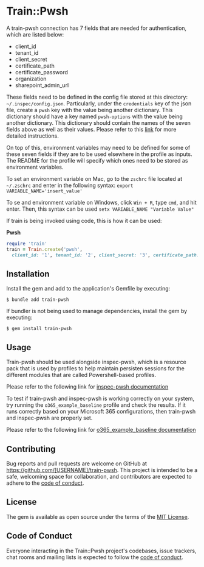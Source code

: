 # Train::Pwsh

A train-pwsh connection has 7 fields that are needed for authentication, which are listed below:
- client_id
- tenant_id
- client_secret
- certificate_path
- certificate_password
- organization
- sharepoint_admin_url

These fields need to be defined in the config file stored at this directory: `~/.inspec/config.json`. Particularly, under the `credentials` key of the json file, create a `pwsh` key with the value being another dictionary. This dictionary should have a key named `pwsh-options` with the value being another dictionary. This dictionary should contain the names of the seven fields above as well as their values. Please refer to this [link](https://origin.inspec.io/docs/reference/config/) for more detailed instructions.

On top of this, environment variables may need to be defined for some of these seven fields if they are to be used elsewhere in the profile as inputs. The README for the profile will specify which ones need to be stored as environment variables. 

To set an environment variable on Mac, go to the `zschrc` file located at `~/.zschrc` and enter in the following syntax: `export VARIABLE_NAME='insert_value'`

To se and environment variable on Windows, click `Win + R`, type `cmd`, and hit enter. Then, this syntax can be used `setx VARIABLE_NAME "Variable Value"`

If train is being invoked using code, this is how it can be used:

**Pwsh**

```ruby
require 'train'
train = Train.create('pwsh',
  client_id: '1', tenant_id: '2', client_secret: '3', certificate_path: '4', certificate_password: '5', organization: '6', sharepoint_admin_url: '7')
```

## Installation

Install the gem and add to the application's Gemfile by executing:

    $ bundle add train-pwsh

If bundler is not being used to manage dependencies, install the gem by executing:

    $ gem install train-pwsh

## Usage

Train-pwsh should be used alongside inspec-pwsh, which is a resource pack that is used by profiles to help maintain persisten sessions for the different modules that are called Powershell-based profiles.

Please refer to the following link for [inspec-pwsh documentation](https://github.com/mitre/inspec-pwsh)

To test if train-pwsh and inspec-pwsh is working correctly on your system, try running the `o365_example_baseline` profile and check the results. If it runs correctly based on your Microsoft 365 configurations, then train-pwsh and inspec-pwsh are properly set. 

Please refer to the following link for [o365_example_baseline documentation](https://github.com/mitre/o365_example_baseline)

## Contributing

Bug reports and pull requests are welcome on GitHub at https://github.com/[USERNAME]/train-pwsh. This project is intended to be a safe, welcoming space for collaboration, and contributors are expected to adhere to the [code of conduct](https://github.com/[USERNAME]/train-pwsh/blob/main/CODE_OF_CONDUCT.md).

## License

The gem is available as open source under the terms of the [MIT License](https://opensource.org/licenses/MIT).

## Code of Conduct

Everyone interacting in the Train::Pwsh project's codebases, issue trackers, chat rooms and mailing lists is expected to follow the [code of conduct](https://github.com/[USERNAME]/train-pwsh/blob/main/CODE_OF_CONDUCT.md).
